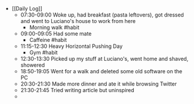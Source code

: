 - [[Daily Log]]
	- 07:30-09:00 Woke up, had breakfast (pasta leftovers), got dressed and went to Luciano's house to work from here
		- Morning walk #habit
	- 09:00-09:05 Had some mate
		- Caffeine #habit
	- 11:15-12:30 Heavy Horizontal Pushing Day
		- Gym #habit
	- 12:30-13:30 Picked up my stuff at Luciano's, went home and shaved, showered
	- 18:50-19:05 Went for a walk and deleted some old software on the PC
	- 20:30-21:30 Made more dinner and ate it while browsing Twitter
	- 21:30-21:45 Tried writing article but uninspired
	-